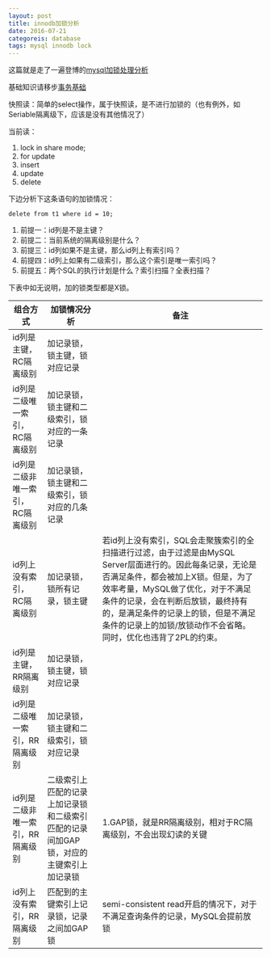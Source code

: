```yaml
---
layout: post
title: innodb加锁分析
date: 2016-07-21
categoreis: database
tags: mysql innodb lock
---
```


这篇就是走了一遍登博的[mysql加锁处理分析](http://hedengcheng.com/?p=771)

基础知识请移步[事务基础](/2016/07/16/transaction)

快照读：简单的select操作，属于快照读，是不进行加锁的（也有例外，如Seriable隔离级下，应该是没有其他情况了）

当前读：

1.  lock in share mode;
2.  for update
3.  insert
4.  update
5.  delete

下边分析下这条语句的加锁情况：

    delete from t1 where id = 10;

1.  前提一：id列是不是主键？
2.  前提二：当前系统的隔离级别是什么？
3.  前提三：id列如果不是主键，那么id列上有索引吗？
4.  前提四：id列上如果有二级索引，那么这个索引是唯一索引吗？
5.  前提五：两个SQL的执行计划是什么？索引扫描？全表扫描？

下表中如无说明，加的锁类型都是X锁。

|组合方式|加锁情况分析|备注|
|-|-|-|
|id列是主键，RC隔离级别|加记录锁，锁主键，锁对应记录||
|id列是二级唯一索引，RC隔离级别|加记录锁，锁主键和二级索引，锁对应的一条记录||
|id列是二级非唯一索引，RC隔离级别|加记录锁，锁主键和二级索引，锁对应的几条记录||
|id列上没有索引，RC隔离级别|加记录锁，锁所有记录，锁主键|若id列上没有索引，SQL会走聚簇索引的全扫描进行过滤，由于过滤是由MySQL Server层面进行的。因此每条记录，无论是否满足条件，都会被加上X锁。但是，为了效率考量，MySQL做了优化，对于不满足条件的记录，会在判断后放锁，最终持有的，是满足条件的记录上的锁，但是不满足条件的记录上的加锁/放锁动作不会省略。同时，优化也违背了2PL的约束。|
|id列是主键，RR隔离级别|加记录锁，锁主键，锁对应记录|
|id列是二级唯一索引，RR隔离级别|加记录锁，锁主键和二级索引，锁对应记录|
|id列是二级非唯一索引，RR隔离级别|二级索引上匹配的记录上加记录锁和二级索引匹配的记录间加GAP锁，对应的主键索引上加记录锁|1.GAP锁，就是RR隔离级别，相对于RC隔离级别，不会出现幻读的关键|
|id列上没有索引，RR隔离级别|匹配到的主键索引上记录锁，记录之间加GAP锁|semi-consistent read开启的情况下，对于不满足查询条件的记录，MySQL会提前放锁|
